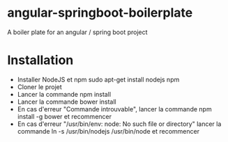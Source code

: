 # angular-springboot-boilerplate
A boiler plate for an angular / spring boot project

# Installation
* Installer NodeJS et npm sudo apt-get install nodejs npm
* Cloner le projet
* Lancer la commande npm install
* Lancer la commande bower install
* En cas d'erreur "Commande introuvable", lancer la commande npm install -g bower et recommencer
* En cas d'erreur "/usr/bin/env: node: No such file or directory" lancer la commande ln -s /usr/bin/nodejs /usr/bin/node et recommencer

